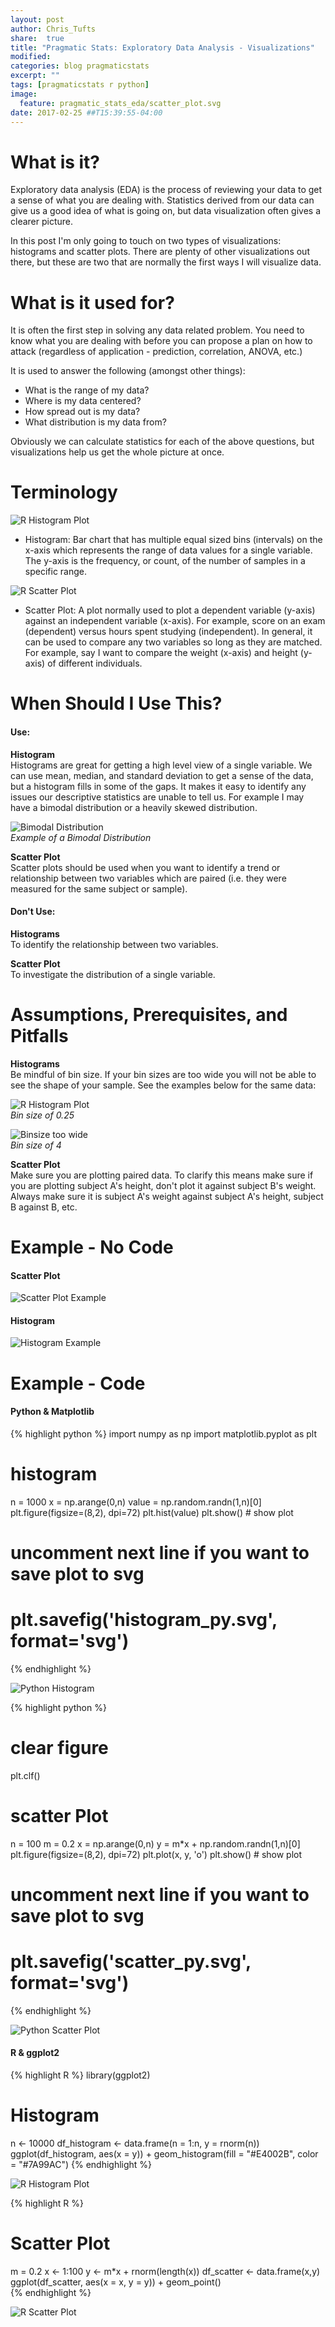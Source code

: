 ```yaml
---
layout: post
author: Chris_Tufts
share:  true
title: "Pragmatic Stats: Exploratory Data Analysis - Visualizations"
modified:
categories: blog pragmaticstats
excerpt: ""
tags: [pragmaticstats r python]
image:
  feature: pragmatic_stats_eda/scatter_plot.svg
date: 2017-02-25 ##T15:39:55-04:00
---
```


# What is it?
Exploratory data analysis (EDA) is the process of reviewing your data to
get a sense of what you are dealing with. Statistics derived from our data
can give us a good idea of what is going on, but data visualization often gives
 a clearer picture.

In this post I'm only going to touch on two types of visualizations: histograms
and scatter plots. There are plenty of other visualizations out there, but these
are two that are normally the first ways I will visualize data.

# What is it used for?
It is often the first step in solving any data related problem. You need to know
what you are dealing with before you can propose a plan on how to attack (regardless
  of application - prediction, correlation, ANOVA, etc.)

It is used to answer the following (amongst other things):

* What is the range of my data?
* Where is my data centered?
* How spread out is my data?
* What distribution is my data from?

Obviously we can calculate statistics for each of the above questions, but visualizations
help us get the whole picture at once.

# Terminology

![R Histogram Plot](/images/pragmatic_stats_eda/histogram.svg)

* Histogram: Bar chart that has multiple equal sized bins (intervals) on the
x-axis which represents the range of data values for a single variable.
 The y-axis is the frequency, or
count, of the number of samples in a specific range.

![R Scatter Plot](/images/pragmatic_stats_eda/scatter_plot.svg)

* Scatter Plot: A plot normally used to plot a dependent variable (y-axis)
against an independent variable (x-axis). For example, score on an exam (dependent)
versus hours spent studying (independent). In general, it can be used to compare
any two variables so long as they are matched. For example, say I want to compare
the weight (x-axis) and height (y-axis) of different individuals.

# When Should I Use This?

#### Use:

<b>Histogram</b><br/>
Histograms are great for getting a high level view of a single variable. We
can use mean, median, and standard deviation to get a sense of the data, but a
histogram fills in some of the gaps. It makes it easy to identify any issues
our descriptive statistics are unable to tell us. For example I may have a
bimodal distribution or a heavily skewed distribution.<br/>

![Bimodal Distribution](/images/pragmatic_stats_eda/bimodal_dist.svg)<br/>
*Example of a Bimodal Distribution*

<b>Scatter Plot</b><br/>
Scatter plots should be used when you want to identify a trend or relationship
between two variables which are paired (i.e. they were measured for the same
  subject or sample).

#### Don't Use:
<b>Histograms</b><br/>
To identify the relationship between two variables.

<b>Scatter Plot</b><br/>
To investigate the distribution of a single variable.

# Assumptions, Prerequisites, and Pitfalls

<b>Histograms</b><br/>
Be mindful of bin size. If your bin sizes are too wide you will not be able
to see the shape of your sample. See the examples below for the same data:

![R Histogram Plot](/images/pragmatic_stats_eda/histogram.svg)<br/>
*Bin size of 0.25*

![Binsize too wide](/images/pragmatic_stats_eda/histogram_incorrect_binning.svg)<br/>
*Bin size of 4*

<b>Scatter Plot</b><br/>
Make sure you are plotting paired data. To clarify this means make sure if
you are plotting subject A's height, don't plot it against subject B's weight.
Always make sure it is subject A's weight against subject A's height,
 subject B against B, etc.

# Example - No Code

#### Scatter Plot

![Scatter Plot Example](/images/pragmatic_stats_eda/scatter_plot_example_hd.png)

#### Histogram

![Histogram Example](/images/pragmatic_stats_eda/histogram_plot_example_hd.png)

# Example - Code

#### Python & Matplotlib

{% highlight python %}
import numpy as np
import matplotlib.pyplot as plt

# histogram
n = 1000
x = np.arange(0,n)
value = np.random.randn(1,n)[0]
plt.figure(figsize=(8,2), dpi=72)
plt.hist(value)
plt.show() # show plot
# uncomment next line if you want to save plot to svg
# plt.savefig('histogram_py.svg', format='svg')
{% endhighlight %}

![Python Histogram](/images/pragmatic_stats_eda/histogram_py.svg)


{% highlight python %}
# clear figure
plt.clf()
# scatter Plot
n = 100
m = 0.2
x = np.arange(0,n)
y = m*x + np.random.randn(1,n)[0]
plt.figure(figsize=(8,2), dpi=72)
plt.plot(x, y, 'o')
plt.show() # show plot
# uncomment next line if you want to save plot to svg
# plt.savefig('scatter_py.svg', format='svg')
{% endhighlight %}

![Python Scatter Plot](/images/pragmatic_stats_eda/scatter_py.svg)

#### R & ggplot2
{% highlight R %}
library(ggplot2)

# Histogram
n <- 10000
df_histogram <- data.frame(n = 1:n, y = rnorm(n))
ggplot(df_histogram, aes(x  = y)) +
  geom_histogram(fill = "#E4002B", color = "#7A99AC")
{% endhighlight %}

![R Histogram Plot](/images/pragmatic_stats_eda/histogram.svg)

{% highlight R %}
# Scatter Plot
m = 0.2
x <- 1:100
y <- m*x + rnorm(length(x))
df_scatter <- data.frame(x,y)
ggplot(df_scatter, aes(x = x, y = y)) + geom_point()  
{% endhighlight %}

![R Scatter Plot](/images/pragmatic_stats_eda/scatter_plot.svg)

[jekyll-gh]: https://github.com/jekyll/jekyll
[jekyll]:    http://jekyllrb.com
